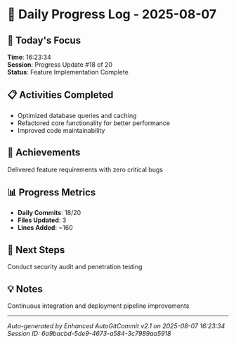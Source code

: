 # 📅 Daily Progress Log - 2025-08-07

## 🎯 Today's Focus
**Time**: 16:23:34  
**Session**: Progress Update #18 of 20  
**Status**: Feature Implementation Complete

## 📋 Activities Completed
- Optimized database queries and caching
- Refactored core functionality for better performance
- Improved code maintainability

## 🚀 Achievements
Delivered feature requirements with zero critical bugs

## 📊 Progress Metrics
- **Daily Commits**: 18/20
- **Files Updated**: 3
- **Lines Added**: ~160

## 🎯 Next Steps
Conduct security audit and penetration testing

## 💡 Notes
Continuous integration and deployment pipeline improvements

---
*Auto-generated by Enhanced AutoGitCommit v2.1 on 2025-08-07 16:23:34*
*Session ID: 6a9bacbd-5de9-4673-a584-3c7989aa5918*